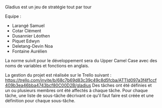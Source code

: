 Gladius est un jeu de stratégie tout par tour 

Equipe :
 - Larangé Samuel
 - Cotar Clément
 - Dusannier Léothen
 - Piquet Edwyn 
 - Deletang-Devin Noa 
 - Fontaine Aurélien

La norme suivit pour le développement sera du Upper Camel Case
avec des noms de variables et fonctions en anglais.

La gestion du projet est réalisée sur le Trello suivant : 
https://trello.com/invite/b/68c7b69d83c39c49c8d5fcba/ATTId097a3f4f1ccf409b3ea46bba4743bcf80C00D2B/gladius
Des tâches ont été définies et un ou plusieurs membres ont été affectés à chaque tâche.
Pour chaque tâche, une liste de sous-tâche décrivant ce qu'il faut faire est créée et une définition pour chaque sous-tâche. 
